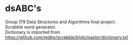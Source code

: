 # dsABC's

Group 179 Data Structures and Algorithms final project.  
Scrabble word generator.    
Dictionary is imported from https://github.com/redbo/scrabble/blob/master/dictionary.txt


